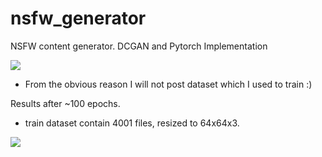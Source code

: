# nsfw_generator
NSFW content generator. DCGAN and Pytorch Implementation


![](https://github.com/s3nh/nsfw_generator/blob/master/imgs/dcgan.png)


- From the obvious reason I will not post dataset which I used to train :)


Results after ~100 epochs. 


- train dataset contain 4001 files, resized to 64x64x3. 


<img src = "https://media.giphy.com/media/2iiXrqTwxWQ5uUgTVF/giphy.gif" >
